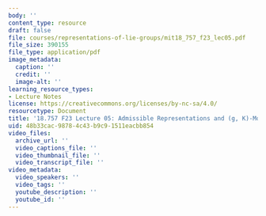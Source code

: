 ```yaml
---
body: ''
content_type: resource
draft: false
file: courses/representations-of-lie-groups/mit18_757_f23_lec05.pdf
file_size: 390155
file_type: application/pdf
image_metadata:
  caption: ''
  credit: ''
  image-alt: ''
learning_resource_types:
- Lecture Notes
license: https://creativecommons.org/licenses/by-nc-sa/4.0/
resourcetype: Document
title: '18.757 F23 Lecture 05: Admissible Representations and (g, K)-Modules'
uid: 48b33cac-9878-4c43-b9c9-1511eacbb854
video_files:
  archive_url: ''
  video_captions_file: ''
  video_thumbnail_file: ''
  video_transcript_file: ''
video_metadata:
  video_speakers: ''
  video_tags: ''
  youtube_description: ''
  youtube_id: ''
---
```

